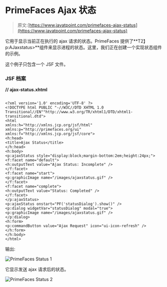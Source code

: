 # PrimeFaces Ajax 状态

> 原文:[https://www.javatpoint.com/primefaces-ajax-status](https://www.javatpoint.com/primefaces-ajax-status)

它用于显示当前正在执行的 ajax 请求的状态。PrimeFaces 提供了**T2】p:AJaxstatus>**组件来显示进程的状态。这里，我们正在创建一个实现状态组件的示例。

这个例子只包含一个 JSF 文件。

### JSF 档案

**// ajax-status.xhtml**

```

<?xml version='1.0' encoding='UTF-8' ?>
<!DOCTYPE html PUBLIC "-//W3C//DTD XHTML 1.0 Transitional//EN""http://www.w3.org/TR/xhtml1/DTD/xhtml1-transitional.dtd">
<html 
xmlns:h="http://xmlns.jcp.org/jsf/html"
xmlns:p="http://primefaces.org/ui"
xmlns:f="http://xmlns.jcp.org/jsf/core">
<h:head>
<title>Ajax Status</title>
</h:head>
<h:body>
<p:ajaxStatus style="display:block;margin-bottom:2em;height:24px;">
<f:facet name="default">
<h:outputText value="Ajax Status: Incomplete" />
</f:facet>
<f:facet name="start">
<p:graphicImage name="/images/ajaxstatus.gif" />
</f:facet>
<f:facet name="complete">
<h:outputText value="Status: Completed" />
</f:facet>
</p:ajaxStatus>
<p:ajaxStatus onstart="PF('statusDialog').show()" />
<p:dialog widgetVar="statusDialog" modal="true">
<p:graphicImage name="/images/ajaxstatus.gif" />
</p:dialog>
<h:form>
<p:commandButton value="Ajax Request" icon="ui-icon-refresh" />
</h:form>
</h:body>
</html>

```

输出:

![PrimeFaces Status 1](../Images/1184624428370f22594f44a1d8dacf78.png)

它显示发送 ajax 请求后的状态。

![PrimeFaces Status 2](../Images/98d00cfa4b5e86480580c98625eb6357.png)